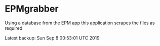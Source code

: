 # EPMgrabber
Using a database from the EPM app this application scrapes the files as required


Latest backup: Sun Sep 8 00:53:01 UTC 2019
